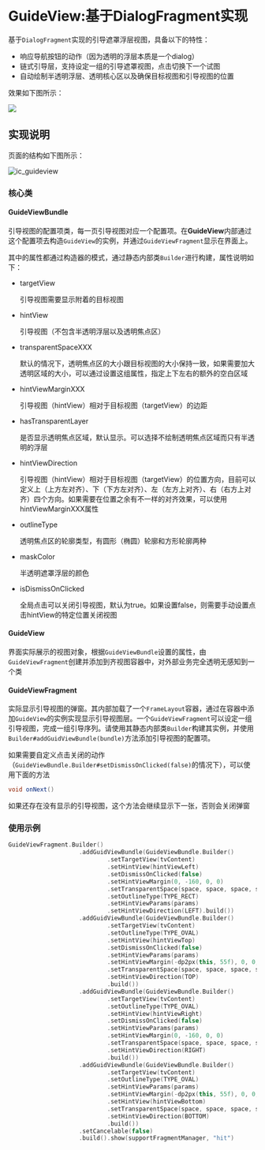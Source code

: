 # GuideView:基于DialogFragment实现

基于`DialogFragment`实现的引导遮罩浮层视图，具备以下的特性：

* 响应导航按钮的动作（因为透明的浮层本质是一个dialog）
* 链式引导层，支持设定一组的引导遮罩视图，点击切换下一个试图
* 自动绘制半透明浮层、透明核心区以及确保目标视图和引导视图的位置

效果如下图所示：

![](/assets/guideview.gif)

## 实现说明

页面的结构如下图所示：

![ic_guideview](/assets/ic_guideview.png)

### 核心类

#### GuideViewBundle

引导视图的配置项类，每一页引导视图对应一个配置项。在**GuideView**内部通过这个配置项去构造`GuideView`的实例，并通过`GuideViewFragment`显示在界面上。

其中的属性都通过构造器的模式，通过静态内部类`Builder`进行构建，属性说明如下：

* targetView

  引导视图需要显示附着的目标视图

* hintView

  引导视图（不包含半透明浮层以及透明焦点区）

* transparentSpaceXXX

  默认的情况下，透明焦点区的大小跟目标视图的大小保持一致，如果需要加大透明区域的大小，可以通过设置这组属性，指定上下左右的额外的空白区域

* hintViewMarginXXX

  引导视图（hintView）相对于目标视图（targetView）的边距

* hasTransparentLayer

  是否显示透明焦点区域，默认显示。可以选择不绘制透明焦点区域而只有半透明的浮层

* hintViewDirection

  引导视图（hintView）相对于目标视图（targetView）的位置方向，目前可以定义上（上方左对齐）、下（下方左对齐）、左（左方上对齐）、右（右方上对齐）四个方向。如果需要在位置之余有不一样的对齐效果，可以使用hintViewMarginXXX属性

* outlineType

  透明焦点区的轮廓类型，有圆形（椭圆）轮廓和方形轮廓两种

* maskColor

  半透明遮罩浮层的颜色

* isDismissOnClicked

  全局点击可以关闭引导视图，默认为true。如果设置false，则需要手动设置点击hintView的特定位置关闭视图

#### GuideView

界面实际展示的视图对象，根据`GuideViewBundle`设置的属性，由`GuideViewFragment`创建并添加到齐视图容器中，对外部业务完全透明无感知到一个类

#### GuideViewFragment

实际显示引导视图的弹窗。其内部加载了一个`FrameLayout`容器，通过在容器中添加`GuideView`的实例实现显示引导视图层。一个`GuideViewFragment`可以设定一组引导视图，完成一组引导序列。请使用其静态内部类`Builder`构建其实例，并使用`Builder#addGuidViewBundle(bundle)`方法添加引导视图的配置项。

如果需要自定义点击关闭的动作（`GuideViewBundle.Builder#setDismissOnClicked(false)`的情况下），可以使用下面的方法

```Java
void onNext()
```

如果还存在没有显示的引导视图，这个方法会继续显示下一张，否则会关闭弹窗

### 使用示例

```kotlin
GuideViewFragment.Builder()
                    .addGuidViewBundle(GuideViewBundle.Builder()
                            .setTargetView(tvContent)
                            .setHintView(hintViewLeft)
                            .setDismissOnClicked(false)
                            .setHintViewMargin(0, -160, 0, 0)
                            .setTransparentSpace(space, space, space, space)
                            .setOutlineType(TYPE_RECT)
                            .setHintViewParams(params)
                            .setHintViewDirection(LEFT).build())
                    .addGuidViewBundle(GuideViewBundle.Builder()
                            .setTargetView(tvContent)
                            .setOutlineType(TYPE_OVAL)
                            .setHintView(hintViewTop)
                            .setDismissOnClicked(false)
                            .setHintViewParams(params)
                            .setHintViewMargin(-dp2px(this, 55f), 0, 0, 0)
                            .setTransparentSpace(space, space, space, space)
                            .setHintViewDirection(TOP)
                            .build())
                    .addGuidViewBundle(GuideViewBundle.Builder()
                            .setTargetView(tvContent)
                            .setOutlineType(TYPE_OVAL)
                            .setHintView(hintViewRight)
                            .setDismissOnClicked(false)
                            .setHintViewParams(params)
                            .setHintViewMargin(0, -160, 0, 0)
                            .setTransparentSpace(space, space, space, space)
                            .setHintViewDirection(RIGHT)
                            .build())
                    .addGuidViewBundle(GuideViewBundle.Builder()
                            .setTargetView(tvContent)
                            .setOutlineType(TYPE_OVAL)
                            .setHintViewParams(params)
                            .setHintViewMargin(-dp2px(this, 55f), 0, 0, 0)
                            .setHintView(hintViewBottom)
                            .setTransparentSpace(space, space, space, space)
                            .setHintViewDirection(BOTTOM)
                            .build())
                    .setCancelable(false)
                    .build().show(supportFragmentManager, "hit")
```



